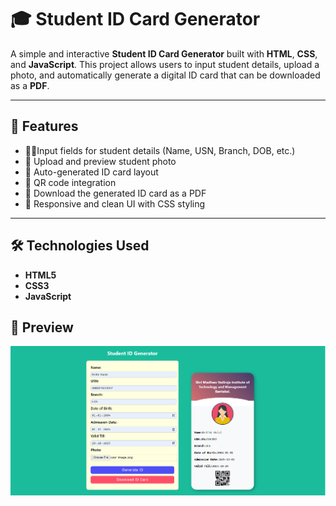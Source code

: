 # 🎓 Student ID Card Generator

A simple and interactive **Student ID Card Generator** built with **HTML**, **CSS**, and **JavaScript**. This project allows users to input student details, upload a photo, and automatically generate a digital ID card that can be downloaded as a **PDF**.

---

## 🚀 Features

- 🧍‍♀️Input fields for student details (Name, USN, Branch, DOB, etc.)  
- 📸 Upload and preview student photo  
- 🪪 Auto-generated ID card layout  
- 🔲 QR code integration
- 💾 Download the generated ID card as a PDF
- 🎨 Responsive and clean UI with CSS styling  

---

## 🛠️ Technologies Used

- **HTML5**  
- **CSS3**  
- **JavaScript**

## 📸 Preview
![output Image](https://github.com/Krithikulal13/Student-ID-Card-Generator/blob/main/Output%20Image%20.png)
